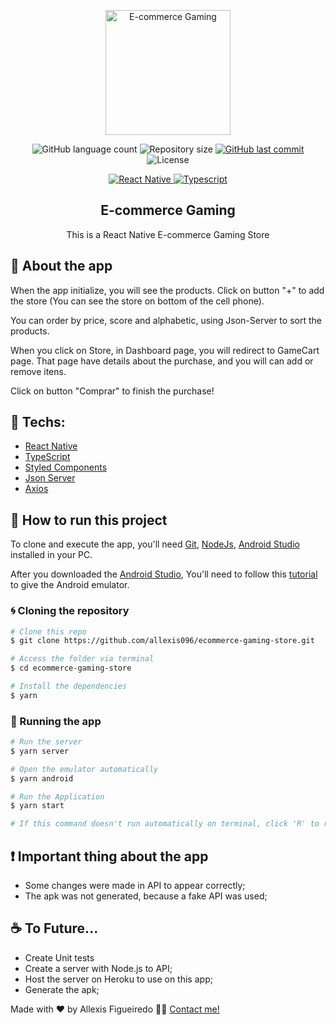 <p align="center"><img  alt="E-commerce Gaming" src="https://imgur.com/v5NNdp9.png" width="200" /></p>

<p align="center">

<img alt="GitHub language count" src="https://img.shields.io/github/languages/count/allexis096/ecommerce-gaming-store">

<img alt="Repository size" src="https://img.shields.io/github/repo-size/allexis096/ecommerce-gaming-store">

<a href="https://github.com/allexis096/ecommerce-gaming-store/graphs/commit-activity">
    <img alt="GitHub last commit" src="https://img.shields.io/github/last-commit/allexis096/ecommerce-gaming-store?color=blue%22">
</a>

<img alt="License" src="https://img.shields.io/badge/license-MIT-brightgreen?color=blue">
</p>

<p align="center">

<a href="https://reactnative.dev/">
  <img alt="React Native" src="https://img.shields.io/static/v1?color=blue&label=React%20Native&message=JS&?style=plastic&logo=React">
</a>

<a href="https://www.typescriptlang.org/">
  <img alt="Typescript" src="https://img.shields.io/static/v1?color=blue&label=Typescript&message=JS&?style=plastic&logo=Typescript">
</a>

</p>
<h2 align="center">
  E-commerce Gaming
</h2>

<p align="center">This is a React Native E-commerce Gaming Store</p>

## 🏁 About the app

When the app initialize, you will see the products. Click on button "+" to add the store (You can see the store on bottom of the cell phone).

You can order by price, score and alphabetic, using Json-Server to sort the products.

When you click on Store, in Dashboard page, you will redirect to GameCart page. That page have details about the purchase, and you will can add or remove itens.

Click on button "Comprar" to finish the purchase!


## 🔨 Techs:

- [React Native][reactnative]
- [TypeScript][typescript]
- [Styled Components][styledcomponents]
- [Json Server][jsonserver]
- [Axios][axios]


## 🚀 How to run this project

To clone and execute the app, you'll need [Git](https://git-scm.com), [NodeJs][nodejs], [Android Studio][androidstudio] installed in your PC.

After you downloaded the [Android Studio][androidstudio], You'll need to follow this [tutorial][androidavd] to give the Android emulator.

### 🌀 Cloning the repository

```bash
# Clone this repo
$ git clone https://github.com/allexis096/ecommerce-gaming-store.git

# Access the folder via terminal
$ cd ecommerce-gaming-store

# Install the dependencies
$ yarn
```

### 🧭 Running the app

```bash
# Run the server
$ yarn server

# Open the emulator automatically
$ yarn android

# Run the Application
$ yarn start

# If this command doesn't run automatically on terminal, click 'R' to reload the application
```

## ❗ Important thing about the app

- Some changes were made in API to appear correctly;
- The apk was not generated, because a fake API was used;

## ☕ To Future...

- Create Unit tests
- Create a server with Node.js to API;
- Host the server on Heroku to use on this app;
- Generate the apk;

Made with ❤️ by Allexis Figueiredo 👋🏽 [Contact me!](https://www.linkedin.com/in/allexis-figueiredo/)

[nodejs]: https://nodejs.org/en/
[license]: https://opensource.org/licenses/MIT
[reactnative]: https://reactnative.dev/
[axios]: https://www.npmjs.com/package/axios
[license]: https://opensource.org/licenses/MIT
[typescript]: https://www.typescriptlang.org/
[styledcomponents]: https://styled-components.com/
[androidstudio]: https://developer.android.com/studio/
[androidavd]: https://developer.android.com/studio/run/managing-avds?hl=pt-br/
[jsonserver]: https://www.npmjs.com/package/json-server
